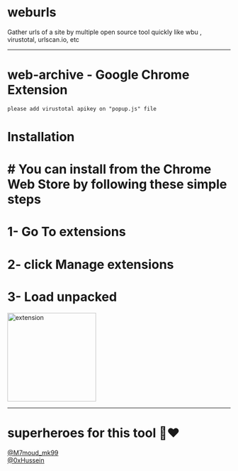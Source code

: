 # weburls
Gather urls of a site by multiple open source tool quickly like wbu , virustotal, urlscan.io, etc



---------------

 # web-archive - Google Chrome Extension

```please add virustotal apikey on "popup.js" file```
# Installation
# # You can install  from the Chrome Web Store by following these simple steps
# 1- Go To extensions 
# 2- click Manage extensions
# 3- Load unpacked
<img width="200" alt="extension" src="https://github.com/user-attachments/assets/fbc74837-03fc-4391-9f37-dc5e8e753da2">


-----------------------
# superheroes for this tool 🙌❤ <br>
[@M7moud_mk99](https://x.com/M7moud_mk99/status/1837482519031152997)  <br> [@0xHussein](https://x.com/0xHussein/status/1702984356271190315)




